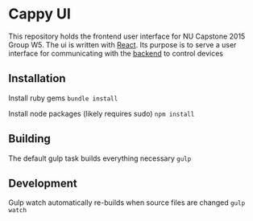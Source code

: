# Cappy UI

This repository holds the frontend user interface for NU Capstone 2015 Group W5.
The ui is written with [React](https://facebook.github.io/react/).
Its purpose is to serve a user interface for communicating with the [backend](https://github.com/cappity-cappity-capstone/backend) to control devices

## Installation
Install ruby gems
`bundle install`

Install node packages (likely requires sudo)
`npm install`

## Building
The default gulp task builds everything necessary
`gulp`

## Development
Gulp watch automatically re-builds when source files are changed
`gulp watch`
